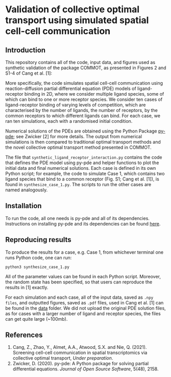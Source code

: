 # Validation of collective optimal transport using simulated spatial cell-cell communication


## Introduction

This repository contains all of the code, input data, and figures used as synthetic validation of the package COMMOT, as presented in Figures 2 and S1-4 of Cang et al. [1]:

More specifically, the code simulates spatial cell-cell communication using reaction-diffusion partial differential equation (PDE) models of ligand-receptor binding in 2D, where we consider multiple ligand species, some of which can bind to one or more receptor species. We consider ten cases of ligand-receptor binding of varying levels of competition, which are characterised by the number of ligands, the number of receptors, by the common receptors to which different ligands can bind. For each case, we ran ten simulations, each with a randomised initial condition.

Numerical solutions of the PDEs are obtained using the Python Package [py-pde](https://py-pde.readthedocs.io/en/latest/getting_started.html); see Zwicker [2] for more details. The output from numerical simulations is then compared to traditional optimal transport methods and the novel collective optimal transport method presented in COMMOT.

The file that `synthetic_ligand_receptor_interaction.py` contains the code that defines the PDE model using py-pde and helper functions to plot the initial data and final numerical solutions. Each case is defined in its own Python script; for example, the code to simulate Case 1, which contains two ligand species that bind to a common receptor (Fig. S1; Cang et al. [1]), is found in `synthesize_case_1.py`. The scripts to run the other cases are named analogously.

## Installation

To run the code, all one needs is py-pde and all of its dependencies. Instructions on installing py-pde and its dependencies can be found [here](https://py-pde.readthedocs.io/en/latest/getting_started.html).

## Reproducing results

To produce the results for a case, e.g. Case 1, from whichever terminal one runs Python code, one can run:

```python3 synthesize_case_1.py```

All of the parameter values can be found in each Python script. Moreover, the random state has been specified, so that users can reproduce the results in [1] exactly.

For each simulation and each case, all of the input data, saved as `.npy files`, and outputted figures, saved as `.pdf` files, used in Cang et al. [1] can be found in the [data](https://github.com/axelalmet/COMMOTSyntheticBenchmarking/tree/main/data) folder. We did not upload the original PDE solution files, as for cases with a larger number of ligand and receptor species, the files can get quite large (~100mb).

## References

1. Cang, Z., Zhao, Y., Almet, A.A., Atwood, S.X. and Nie, Q. (2021). Screening cell-cell communication in spatial transcriptomics via collective optimal transport, *Under preparation*.
2. Zwicker, D. (2020). py-pde: A Python package for solving partial differential equations. *Journal of Open Source Software*, 5(48), 2158.




